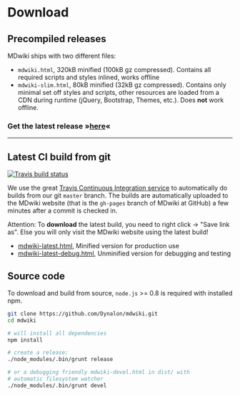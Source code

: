 Download
========

Precompiled releases
--------------------


MDwiki ships with two different files:

  * `mdwiki.html`, 320kB minified (100kB gz compressed). Contains all required scripts and styles inlined, works offline
  * `mdwiki-slim.html`, 80kB minified (32kB gz compressed). Contains only minimal set off styles and scripts, other resources are loaded from a CDN during runtime (jQuery, Bootstrap, Themes, etc.). Does __not__ work offline.

### Get the latest release &raquo;[here][release_dl]&laquo;


  [release_dl]: https://github.com/Dynalon/mdwiki/releases

* * *

Latest CI build from git
-----------

[![Travis build status](https://api.travis-ci.org/Dynalon/mdwiki.png)]()

We use the great [Travis Continuous Integration service](http://www.travis-ci.org) to automatically do builds from our git `master` branch. The builds are automatically uploaded to the MDwiki website (that is the `gh-pages` branch of MDwiki at GitHub) a few minutes after a commit is checked in.

Attention: To **download** the latest build, you need to right click -> "Save link as". Else you will only visit the MDwiki website using the latest build!

* [mdwiki-latest.html](mdwiki-latest.html), Minified version for production use
* [mdwiki-latest-debug.html](mdwiki-latest-debug.html), Unminified version for debugging and testing

Source code
-----------

To download and build from source, `node.js` >= 0.8 is required with installed npm.


```bash
git clone https://github.com/Dynalon/mdwiki.git
cd mdwiki

# will install all dependencies
npm install

# create a release:
./node_modules/.bin/grunt release

# or a debugging friendly mdwiki-devel.html in dist/ with
# automatic filesystem watcher
./node_modules/.bin/grunt devel

```
